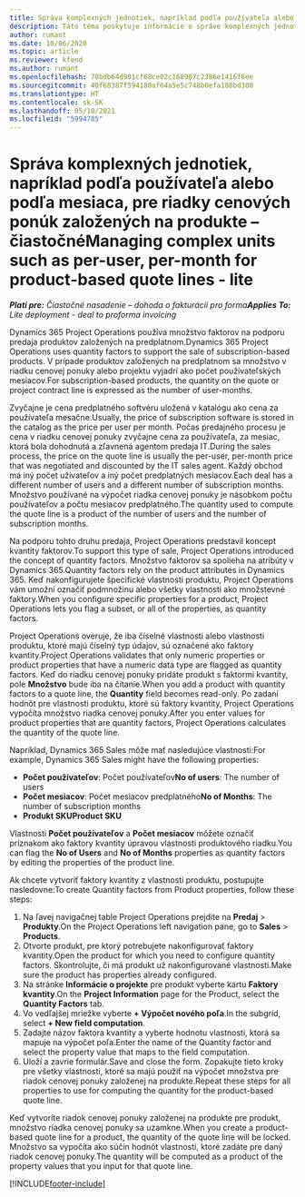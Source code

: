 ```yaml
---
title: Správa komplexných jednotiek, napríklad podľa používateľa alebo podľa mesiaca, pre riadky cenových ponúk založených na produkte – čiastočné
description: Táto téma poskytuje informácie o správe komplexných jednotiek pre riadky cenových ponúk založených na projekte.
author: rumant
ms.date: 10/06/2020
ms.topic: article
ms.reviewer: kfend
ms.author: rumant
ms.openlocfilehash: 78bdb64d901cf68ce02c168987c2386e1416f6ee
ms.sourcegitcommit: 40f68387f594180af64a5e5c748b6efa188bd300
ms.translationtype: HT
ms.contentlocale: sk-SK
ms.lasthandoff: 05/10/2021
ms.locfileid: "5994785"
---
```

# <a name="managing-complex-units-such-as-per-user-per-month-for-product-based-quote-lines---lite"></a><span data-ttu-id="051c9-103">Správa komplexných jednotiek, napríklad podľa používateľa alebo podľa mesiaca, pre riadky cenových ponúk založených na produkte – čiastočné</span><span class="sxs-lookup"><span data-stu-id="051c9-103">Managing complex units such as per-user, per-month for product-based quote lines - lite</span></span>

<span data-ttu-id="051c9-104">_**Platí pre:** Čiastočné nasadenie – dohoda o fakturácii pro forma_</span><span class="sxs-lookup"><span data-stu-id="051c9-104">_**Applies To:** Lite deployment - deal to proforma invoicing_</span></span>

<span data-ttu-id="051c9-105">Dynamics 365 Project Operations používa množstvo faktorov na podporu predaja produktov založených na predplatnom.</span><span class="sxs-lookup"><span data-stu-id="051c9-105">Dynamics 365 Project Operations uses quantity factors to support the sale of subscription-based products.</span></span> <span data-ttu-id="051c9-106">V prípade produktov založených na predplatnom sa množstvo v riadku cenovej ponuky alebo projektu vyjadrí ako počet používateľských mesiacov.</span><span class="sxs-lookup"><span data-stu-id="051c9-106">For subscription-based products, the quantity on the quote or project contract line is expressed as the number of user-months.</span></span>

<span data-ttu-id="051c9-107">Zvyčajne je cena predplatného softvéru uložená v katalógu ako cena za používateľa mesačne.</span><span class="sxs-lookup"><span data-stu-id="051c9-107">Usually, the price of subscription software is stored in the catalog as the price per user per month.</span></span> <span data-ttu-id="051c9-108">Počas predajného procesu je cena v riadku cenovej ponuky zvyčajne cena za používateľa, za mesiac, ktorá bola dohodnutá a zľavnená agentom predaja IT.</span><span class="sxs-lookup"><span data-stu-id="051c9-108">During the sales process, the price on the quote line is usually the per-user, per-month price that was negotiated and discounted by the IT sales agent.</span></span> <span data-ttu-id="051c9-109">Každý obchod má iný počet užívateľov a iný počet predplatných mesiacov.</span><span class="sxs-lookup"><span data-stu-id="051c9-109">Each deal has a different number of users and a different number of subscription months.</span></span> <span data-ttu-id="051c9-110">Množstvo používané na výpočet riadka cenovej ponuky je násobkom počtu používateľov a počtu mesiacov predplatného.</span><span class="sxs-lookup"><span data-stu-id="051c9-110">The quantity used to compute the quote line is a product of the number of users and the number of subscription months.</span></span>

<span data-ttu-id="051c9-111">Na podporu tohto druhu predaja, Project Operations predstavil koncept kvantity faktorov.</span><span class="sxs-lookup"><span data-stu-id="051c9-111">To support this type of sale, Project Operations introduced the concept of quantity factors.</span></span> <span data-ttu-id="051c9-112">Množstvo faktorov sa spolieha na atribúty v Dynamics 365.</span><span class="sxs-lookup"><span data-stu-id="051c9-112">Quantity factors rely on the product attributes in Dynamics 365.</span></span> <span data-ttu-id="051c9-113">Keď nakonfigurujete špecifické vlastnosti produktu, Project Operations vám umožní označiť podmnožinu alebo všetky vlastnosti ako množstevné faktory.</span><span class="sxs-lookup"><span data-stu-id="051c9-113">When you configure specific properties for a product, Project Operations lets you flag a subset, or all of the properties, as quantity factors.</span></span>

<span data-ttu-id="051c9-114">Project Operations overuje, že iba číselné vlastnosti alebo vlastnosti produktu, ktoré majú číselný typ údajov, sú označené ako faktory kvantity.</span><span class="sxs-lookup"><span data-stu-id="051c9-114">Project Operations validates that only numeric properties or product properties that have a numeric data type are flagged as quantity factors.</span></span> <span data-ttu-id="051c9-115">Keď do riadku cenovej ponuky pridáte produkt s faktormi kvantity, pole **Množstvo** bude iba na čítanie.</span><span class="sxs-lookup"><span data-stu-id="051c9-115">When you add a product with quantity factors to a quote line, the **Quantity** field becomes read-only.</span></span> <span data-ttu-id="051c9-116">Po zadaní hodnôt pre vlastnosti produktu, ktoré sú faktory kvantity, Project Operations vypočíta množstvo riadka cenovej ponuky.</span><span class="sxs-lookup"><span data-stu-id="051c9-116">After you enter values for product properties that are quantity factors, Project Operations calculates the quantity of the quote line.</span></span>

<span data-ttu-id="051c9-117">Napríklad, Dynamics 365 Sales môže mať nasledujúce vlastnosti:</span><span class="sxs-lookup"><span data-stu-id="051c9-117">For example, Dynamics 365 Sales might have the following properties:</span></span>

- <span data-ttu-id="051c9-118">**Počet používateľov**: Počet používateľov</span><span class="sxs-lookup"><span data-stu-id="051c9-118">**No of users**: The number of users</span></span>
- <span data-ttu-id="051c9-119">**Počet mesiacov**: Počet mesiacov predplatného</span><span class="sxs-lookup"><span data-stu-id="051c9-119">**No of Months**: The number of subscription months</span></span>
- <span data-ttu-id="051c9-120">**Produkt SKU**</span><span class="sxs-lookup"><span data-stu-id="051c9-120">**Product SKU**</span></span>

<span data-ttu-id="051c9-121">Vlastnosti **Počet používateľov** a **Počet mesiacov** môžete označiť príznakom ako faktory kvantity úpravou vlastnosti produktového riadku.</span><span class="sxs-lookup"><span data-stu-id="051c9-121">You can flag the **No of Users** and **No of Months** properties as quantity factors by editing the properties of the product line.</span></span>

<span data-ttu-id="051c9-122">Ak chcete vytvoriť faktory kvantity z vlastností produktu, postupujte nasledovne:</span><span class="sxs-lookup"><span data-stu-id="051c9-122">To create Quantity factors from Product properties, follow these steps:</span></span>

1. <span data-ttu-id="051c9-123">Na ľavej navigačnej table Project Operations prejdite na **Predaj** > **Produkty**.</span><span class="sxs-lookup"><span data-stu-id="051c9-123">On the Project Operations left navigation pane, go to **Sales** > **Products**.</span></span>
2. <span data-ttu-id="051c9-124">Otvorte produkt, pre ktorý potrebujete nakonfigurovať faktory kvantity.</span><span class="sxs-lookup"><span data-stu-id="051c9-124">Open the product for which you need to configure quantity factors.</span></span> <span data-ttu-id="051c9-125">Skontrolujte, či má produkt už nakonfigurované vlastnosti.</span><span class="sxs-lookup"><span data-stu-id="051c9-125">Make sure the product has properties already configured.</span></span>
3. <span data-ttu-id="051c9-126">Na stránke **Informácie o projekte** pre produkt vyberte kartu **Faktory kvantity**.</span><span class="sxs-lookup"><span data-stu-id="051c9-126">On the **Project Information** page for the Product, select the **Quantity Factors** tab.</span></span>
4. <span data-ttu-id="051c9-127">Vo vedľajšej mriežke vyberte **+ Výpočet nového poľa**.</span><span class="sxs-lookup"><span data-stu-id="051c9-127">In the subgrid, select **+ New field computation**.</span></span>
5. <span data-ttu-id="051c9-128">Zadajte názov faktora kvantity a vyberte hodnotu vlastnosti, ktorá sa mapuje na výpočet poľa.</span><span class="sxs-lookup"><span data-stu-id="051c9-128">Enter the name of the Quantity factor and select the property value that maps to the field computation.</span></span>
6. <span data-ttu-id="051c9-129">Uloží a zavrie formulár.</span><span class="sxs-lookup"><span data-stu-id="051c9-129">Save and close the form.</span></span> <span data-ttu-id="051c9-130">Zopakujte tieto kroky pre všetky vlastnosti, ktoré sa majú použiť na výpočet množstva pre riadok cenovej ponuky založenej na produkte.</span><span class="sxs-lookup"><span data-stu-id="051c9-130">Repeat these steps for all properties to use for computing the quantity for the product-based quote line.</span></span>

<span data-ttu-id="051c9-131">Keď vytvoríte riadok cenovej ponuky založenej na produkte pre produkt, množstvo riadka cenovej ponuky sa uzamkne.</span><span class="sxs-lookup"><span data-stu-id="051c9-131">When you create a product-based quote line for a product, the quantity of the quote line will be locked.</span></span> <span data-ttu-id="051c9-132">Množstvo sa vypočíta ako súčin hodnôt vlastností, ktoré zadáte pre daný riadok cenovej ponuky.</span><span class="sxs-lookup"><span data-stu-id="051c9-132">The quantity will be computed as a product of the property values that you input for that quote line.</span></span>


[!INCLUDE[footer-include](../../includes/footer-banner.md)]